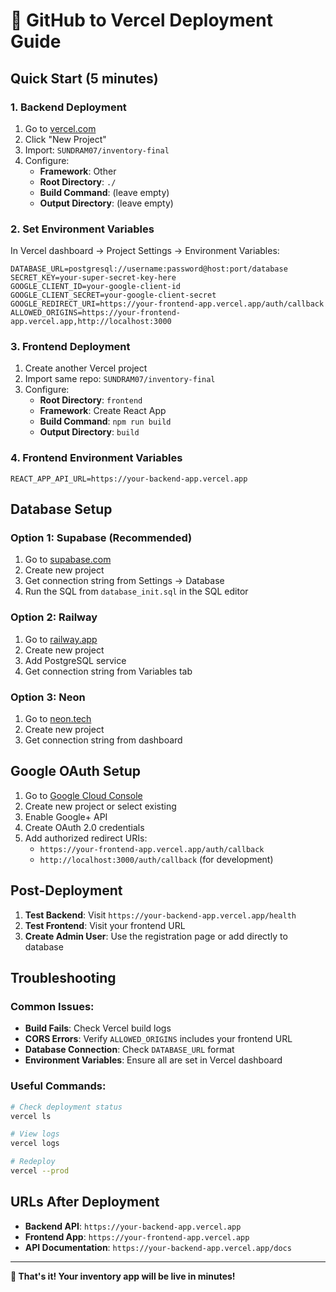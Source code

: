 # 🚀 GitHub to Vercel Deployment Guide

## Quick Start (5 minutes)

### 1. Backend Deployment
1. Go to [vercel.com](https://vercel.com)
2. Click "New Project"
3. Import: `SUNDRAM07/inventory-final`
4. Configure:
   - **Framework**: Other
   - **Root Directory**: `./`
   - **Build Command**: (leave empty)
   - **Output Directory**: (leave empty)

### 2. Set Environment Variables
In Vercel dashboard → Project Settings → Environment Variables:

```
DATABASE_URL=postgresql://username:password@host:port/database
SECRET_KEY=your-super-secret-key-here
GOOGLE_CLIENT_ID=your-google-client-id
GOOGLE_CLIENT_SECRET=your-google-client-secret
GOOGLE_REDIRECT_URI=https://your-frontend-app.vercel.app/auth/callback
ALLOWED_ORIGINS=https://your-frontend-app.vercel.app,http://localhost:3000
```

### 3. Frontend Deployment
1. Create another Vercel project
2. Import same repo: `SUNDRAM07/inventory-final`
3. Configure:
   - **Root Directory**: `frontend`
   - **Framework**: Create React App
   - **Build Command**: `npm run build`
   - **Output Directory**: `build`

### 4. Frontend Environment Variables
```
REACT_APP_API_URL=https://your-backend-app.vercel.app
```

## Database Setup

### Option 1: Supabase (Recommended)
1. Go to [supabase.com](https://supabase.com)
2. Create new project
3. Get connection string from Settings → Database
4. Run the SQL from `database_init.sql` in the SQL editor

### Option 2: Railway
1. Go to [railway.app](https://railway.app)
2. Create new project
3. Add PostgreSQL service
4. Get connection string from Variables tab

### Option 3: Neon
1. Go to [neon.tech](https://neon.tech)
2. Create new project
3. Get connection string from dashboard

## Google OAuth Setup

1. Go to [Google Cloud Console](https://console.cloud.google.com)
2. Create new project or select existing
3. Enable Google+ API
4. Create OAuth 2.0 credentials
5. Add authorized redirect URIs:
   - `https://your-frontend-app.vercel.app/auth/callback`
   - `http://localhost:3000/auth/callback` (for development)

## Post-Deployment

1. **Test Backend**: Visit `https://your-backend-app.vercel.app/health`
2. **Test Frontend**: Visit your frontend URL
3. **Create Admin User**: Use the registration page or add directly to database

## Troubleshooting

### Common Issues:
- **Build Fails**: Check Vercel build logs
- **CORS Errors**: Verify `ALLOWED_ORIGINS` includes your frontend URL
- **Database Connection**: Check `DATABASE_URL` format
- **Environment Variables**: Ensure all are set in Vercel dashboard

### Useful Commands:
```bash
# Check deployment status
vercel ls

# View logs
vercel logs

# Redeploy
vercel --prod
```

## URLs After Deployment

- **Backend API**: `https://your-backend-app.vercel.app`
- **Frontend App**: `https://your-frontend-app.vercel.app`
- **API Documentation**: `https://your-backend-app.vercel.app/docs`

---

**🎉 That's it! Your inventory app will be live in minutes!** 